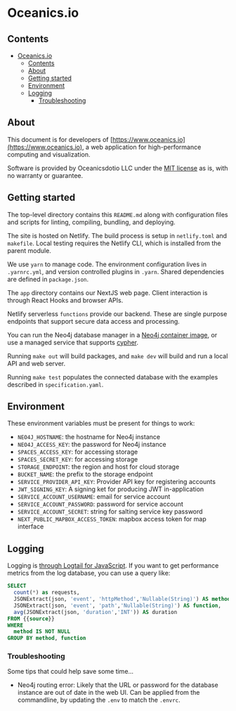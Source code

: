 # Oceanics.io

## Contents

- [Oceanics.io](#oceanicsio)
  - [Contents](#contents)
  - [About](#about)
  - [Getting started](#getting-started)
  - [Environment](#environment)
  - [Logging](#logging)
    - [Troubleshooting](#troubleshooting)

## About

This document is for developers of [https://www.oceanics.io](https://www.oceanics.io), a web application for high-performance computing and visualization. 

Software is provided by Oceanicsdotio LLC under the [MIT license](https://github.com/oceanics-io/oceanics.io/blob/main/LICENSE) as is, with no warranty or guarantee. 

## Getting started

The top-level directory contains this `README.md` along with configuration files and scripts for linting, compiling, bundling, and deploying.

The site is hosted on Netlify. The build process is setup in `netlify.toml` and `makefile`. Local testing requires the Netlify CLI, which is installed from the parent module.

We use `yarn` to manage code. The environment configuration lives in `.yarnrc.yml`, and version controlled plugins in `.yarn`. Shared dependencies are defined in `package.json`.

The `app` directory contains our NextJS web page. Client interaction is through React Hooks and browser APIs.

Netlify serverless `functions` provide our backend. These are single purpose endpoints that support secure data access and processing.

You can run the Neo4j database manager in a [Neo4j container image](https://hub.docker.com/_/neo4j/), or use a managed service that supports [cypher](https://neo4j.com/docs/cypher-refcard/current/).

Running `make out` will build packages, and `make dev` will build and run a local API and web server.

Running `make test` populates the connected database with the examples described in `specification.yaml`.

## Environment

These environment variables must be present for things to work:

- `NEO4J_HOSTNAME`: the hostname for Neo4j instance
- `NEO4J_ACCESS_KEY`: the password for Neo4j instance
- `SPACES_ACCESS_KEY`: for accessing storage
- `SPACES_SECRET_KEY`: for accessing storage
- `STORAGE_ENDPOINT`: the region and host for cloud storage
- `BUCKET_NAME`: the prefix to the storage endpoint
- `SERVICE_PROVIDER_API_KEY`: Provider API key for registering accounts
- `JWT_SIGNING_KEY`: A signing ket for producing JWT in-application
- `SERVICE_ACCOUNT_USERNAME`: email for service account
- `SERVICE_ACCOUNT_PASSWORD`: password for service account
- `SERVICE_ACCOUNT_SECRET`: string for salting service key password
- `NEXT_PUBLIC_MAPBOX_ACCESS_TOKEN`: mapbox access token for map interface

## Logging

Logging is [through Logtail for JavaScript](https://docs.logtail.com/integrations/javascript). If you want to get performance metrics from the log database, you can use a query like:
```sql
SELECT
  count(*) as requests,
  JSONExtract(json, 'event', 'httpMethod','Nullable(String)') AS method,
  JSONExtract(json, 'event', 'path','Nullable(String)') AS function,
  avg(JSONExtract(json, 'duration','INT')) AS duration
FROM {{source}}
WHERE
  method IS NOT NULL
GROUP BY method, function
```

### Troubleshooting

Some tips that could help save some time...

- Neo4j routing error: Likely that the URL or password for the database instance are out of date in the web UI. Can be applied from the commandline, by updating the `.env` to match the `.envrc`.


